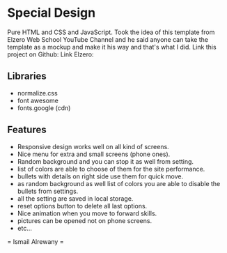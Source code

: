 # Special Design
Pure HTML and CSS and JavaScript.
Took the idea of this template from Elzero Web School YouTube Channel and he said anyone can take the template as a mockup and make it his way and that's what I did.
Link this project on Github: 
Link Elzero: 

## Libraries
* normalize.css
* font awesome
* fonts.google (cdn)

## Features
* Responsive design works well on all kind of screens.
* Nice menu for extra and small screens (phone ones).
* Random background and you can stop it as well from setting.
* list of colors are able to choose of them for the site performance.
* bullets with details on right side use them for quick move.
* as random background as well list of colors you are able to disable the bullets from settings.
* all the setting are saved in local storage.
* reset options button to delete all last options.
* Nice animation when you move to forward skills.
* pictures can be opened not on phone screens.
* etc...

= Ismail Alrewany =